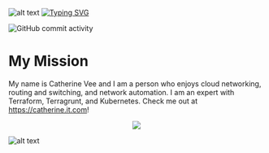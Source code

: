 

![alt text](https://camo.githubusercontent.com/e09012c164942eb846524af8cbea063e07297c1d0f9c5846dd3f2da99ef08f60/68747470733a2f2f63617073756c652d72656e6465722e76657263656c2e6170702f6170693f747970653d776176696e6726636f6c6f723d443942454431266865696768743d3132302673656374696f6e3d686561646572)
[![Typing SVG](https://readme-typing-svg.demolab.com?font=Fira+Code&duration=2500&pause=200&width=435&lines=Catherine+Vee;CCNP%2C+JNCIA%2C+AZ-700%2C+ANS-C01)](https://git.io/typing-svg)


![GitHub commit activity](https://img.shields.io/github/commit-activity/w/catherinevee/code?style=plastic)

# My Mission
My name is Catherine Vee and I am a person who enjoys cloud networking, routing and switching, and network automation. I am an expert with Terraform, Terragrunt, and Kubernetes. Check me out at https://catherine.it.com!

<p align="center">
  <a href="https://skillicons.dev">
    <img src="https://skillicons.dev/icons?i=azure,aws,python,terraform" />
  </a>
</p>

![alt text](https://camo.githubusercontent.com/be4f89116726974b98e9beef51954c013f590e48a3badbde49f8ab29b7011140/68747470733a2f2f63617073756c652d72656e6465722e76657263656c2e6170702f6170693f747970653d776176696e6726636f6c6f723d443942454431266865696768743d3132302673656374696f6e3d666f6f746572)
